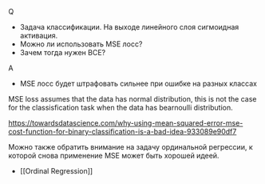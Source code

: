 

Q
- Задача классификации. На выходе линейного слоя сигмоидная активация.
- Можно ли использовать MSE лосс?
- Зачем тогда нужен BCE?

A
- MSE лосс будет штрафовать сильнее при ошибке на разных классах

MSE loss assumes that the data has normal distribution, this is not the case for the classisfication task when the data has bearnoulli distribution.

https://towardsdatascience.com/why-using-mean-squared-error-mse-cost-function-for-binary-classification-is-a-bad-idea-933089e90df7

Можно также обратить внимание на задачу ординальной регрессии, к которой снова применение MSE может быть хорошей идеей.
- [[Ordinal Regression]]